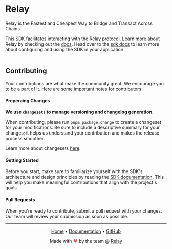 # Relay

Relay is the Fastest and Cheapest Way to Bridge and Transact Across Chains.

This SDK facilitates interacting with the Relay protocol. Learn more about Relay by checking out the <a href="https://docs.relay.link">docs</a>.
Head over to the <a href="https://docs.relay.link/references/sdk/getting-started">sdk docs</a> to learn more about configuring and using the SDK in your application.
</br>
</br>

## Contributing

Your contributions are what make the community great. We encourage you to be a part of it. Here are some important notes for contributors:

#### Preperaing Changes

**We use `changesets` to manage versioning and changelog generation.**

When contributing, please run `pnpm package:change` to create a changeset for your modifications. Be sure to include a descriptive summary for your changes; it helps us understand your contribution and makes the release process smoother.

Learn more about changesets [here](https://github.com/atlassian/changesets).

#### Getting Started

Before you start, make sure to familiarize yourself with the SDK's architecture and design principles by reading the [SDK documentation](https://docs.relay.link/references/sdk/getting-started). This will help you make meaningful contributions that align with the project's goals.

#### Pull Requests

When you're ready to contribute, submit a pull request with your changes. Our team will review your submission as soon as possible.

---

<p align="center">
  <a href="https://relay.link/">Home</a> • <a href="https://docs.relay.link">Documentation</a> • <a href="https://github.com/reservoirprotocol/relay-kit">GitHub</a>
</p>

<p align="center"> Made with <span style="color: #e25555;">&hearts;</span> by the team @ <a href="https://relay.link">Relay</a></p>
